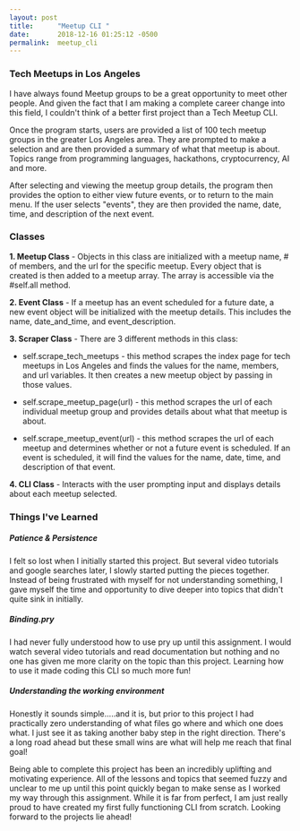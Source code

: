 ```yaml
---
layout: post
title:      "Meetup CLI "
date:       2018-12-16 01:25:12 -0500
permalink:  meetup_cli
---
```



### Tech Meetups in Los Angeles

I have always found Meetup groups to be a great opportunity to meet other people. And given the fact that I am making a complete career change into this field, I couldn't think of a better first project than a Tech Meetup CLI. 

Once the program starts, users are provided a list of 100 tech meetup groups in the greater Los Angeles area. They are prompted to make a selection and are then provided a summary of what that meetup is about. Topics range from programming languages, hackathons, cryptocurrency, AI and more.

After selecting and viewing the meetup group details, the program then provides the option to either view future events, or to return to the main menu. If the user selects "events", they are then provided the name, date, time, and description of the next event. 
 
### Classes
**1. Meetup Class** - Objects in this class are initialized with a meetup name, # of members, and the url for the specific meetup. Every object that is created is then added to a meetup array. The array is accessible via the #self.all method.

**2. Event Class** - If a meetup has an event scheduled for a future date, a new event object will be initialized with the meetup details. This includes the name, date_and_time, and event_description.

**3. Scraper Class** - There are 3 different methods in this class:
*  self.scrape_tech_meetups - this method scrapes the index page for tech meetups in Los Angeles and finds the values for the name, members, and url variables. It then creates a new meetup object by passing in those values.

*  self.scrape_meetup_page(url) - this method scrapes the url of each individual meetup group and provides details about what that meetup is about.

* self.scrape_meetup_event(url) - this method scrapes the url of each meetup and determines whether or not a future event is scheduled. If an event is scheduled, it will find the values for the name, date, time, and description of that event.

**4. CLI Class** - Interacts with the user prompting input and displays details about each meetup selected.

### Things I've Learned

##### Patience & Persistence
I felt so lost when I initially started this project. But several video tutorials and google searches later, I slowly started putting the pieces together. Instead of being frustrated with myself for not understanding something, I gave myself the time and opportunity to dive deeper into topics that didn't quite sink in initially.

##### Binding.pry
I had never fully understood how to use pry up until this assignment. I would watch several video tutorials and read documentation but nothing and no one has given me more clarity on the topic than this project. Learning how to use it made coding this CLI so much more fun! 

##### Understanding the working environment
Honestly it sounds simple.....and it is, but prior to this project I had practically zero understanding of what files go where and which one does what. I just see it as taking another baby step in the right direction. There's a long road ahead but these small wins are what will help me reach that final goal! 

Being able to complete this project has been an incredibly uplifting and motivating experience. All of the lessons and topics that seemed fuzzy and unclear to me up until this point quickly began to make sense as I worked my way through this assignment.  While it is far from perfect, I am just really proud to have created my first fully functioning CLI from scratch. Looking forward to the projects lie ahead!
